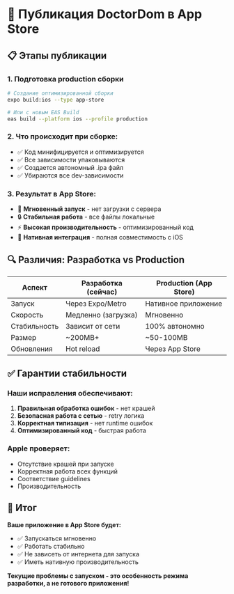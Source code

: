 # 🚀 Публикация DoctorDom в App Store

## 📋 Этапы публикации

### 1. Подготовка production сборки
```bash
# Создание оптимизированной сборки
expo build:ios --type app-store

# Или с новым EAS Build
eas build --platform ios --profile production
```

### 2. Что происходит при сборке:
- ✅ Код минифицируется и оптимизируется
- ✅ Все зависимости упаковываются
- ✅ Создается автономный .ipa файл
- ✅ Убираются все dev-зависимости

### 3. Результат в App Store:
- 🚀 **Мгновенный запуск** - нет загрузки с сервера
- 🔒 **Стабильная работа** - все файлы локальные
- ⚡ **Высокая производительность** - оптимизированный код
- 📱 **Нативная интеграция** - полная совместимость с iOS

## 🔍 Различия: Разработка vs Production

| Аспект | Разработка (сейчас) | Production (App Store) |
|--------|-------------------|----------------------|
| Запуск | Через Expo/Metro | Нативное приложение |
| Скорость | Медленно (загрузка) | Мгновенно |
| Стабильность | Зависит от сети | 100% автономно |
| Размер | ~200MB+ | ~50-100MB |
| Обновления | Hot reload | Через App Store |

## ✅ Гарантии стабильности

### Наши исправления обеспечивают:
1. **Правильная обработка ошибок** - нет крашей
2. **Безопасная работа с сетью** - retry логика
3. **Корректная типизация** - нет runtime ошибок
4. **Оптимизированный код** - быстрая работа

### Apple проверяет:
- Отсутствие крашей при запуске
- Корректная работа всех функций
- Соответствие guidelines
- Производительность

## 🎯 Итог

**Ваше приложение в App Store будет:**
- ✅ Запускаться мгновенно
- ✅ Работать стабильно
- ✅ Не зависеть от интернета для запуска
- ✅ Иметь нативную производительность

**Текущие проблемы с запуском - это особенность режима разработки, а не готового приложения!** 
